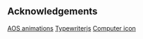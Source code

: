 ## Acknowledgements

<a href="https://github.com/michalsnik/aos">AOS animations</a>
<a href="https://github.com/tameemsafi/typewriterjs">Typewriterjs</a>
<a href="https://www.flaticon.com/free-icons/computer" title="computer icons">Computer icon</a>